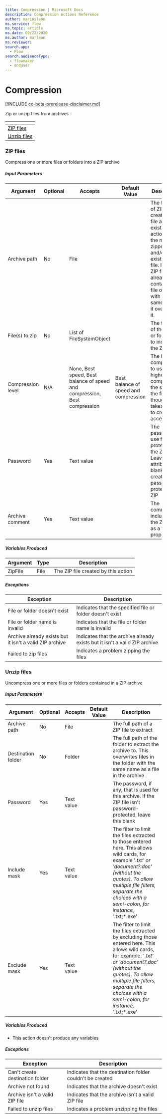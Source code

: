 ```yaml
---
title: Compression | Microsoft Docs
description: Compression Actions Reference
author: mariosleon
ms.service: flow
ms.topic: article
ms.date: 09/22/2020
ms.author: marleon
ms.reviewer:
search.app: 
  - Flow
search.audienceType: 
  - flowmaker
  - enduser
---
```


# Compression
[!INCLUDE [cc-beta-prerelease-disclaimer.md](../../../includes/cc-beta-prerelease-disclaimer.md)]

Zip or unzip files from archives

|<!-- --> |
|-----|
|[ZIP files](#zipfiles)|
|[Unzip files](#unzipfiles)|

### <a name="zipfiles"></a> ZIP files
Compress one or more files or folders into a ZIP archive

##### Input Parameters
|Argument|Optional|Accepts|Default Value|Description|
|-----|-----|-----|-----|-----|
|Archive path|No|File||The full path of ZIP file to create. If the file already exists, this action adds the new zipped files and/or to the existing ZIP file. If the ZIP file already contains a file or folder with the same name, it overwrites it. |
|File(s) to zip|No|List of FileSystemObject||The full path of the file(s) or folder(s) to include in the ZIP file|
|Compression level|N/A|None, Best speed, Best balance of speed and compression, Best compression|Best balance of speed and compression|The level of compression to use. The higher the compression the smaller the file, though it takes longer to create or access|
|Password|Yes|Text value||The password to use for protecting the ZIP. Leave this attribute blank to create a non password-protected ZIP|
|Archive comment|Yes|Text value||The comment to include in the ZIP file as a file property|


##### Variables Produced
|Argument|Type|Description|
|-----|-----|-----|
|ZipFile|File|The ZIP file created by this action|


##### Exceptions
|Exception|Description|
|-----|-----|
|File or folder doesn't exist|Indicates that the specified file or folder doesn't exist|
|File or folder name is invalid|Indicates that the file or folder name is invalid|
|Archive already exists but it isn't a valid ZIP archive|Indicates that the archive already exists but it isn't a valid ZIP archive|
|Failed to zip files|Indicates a problem zipping the files|

### <a name="unzipfiles"></a> Unzip files
Uncompress one or more files or folders contained in a ZIP archive

##### Input Parameters
|Argument|Optional|Accepts|Default Value|Description|
|-----|-----|-----|-----|-----|
|Archive path|No|File||The full path of a ZIP file to extract|
|Destination folder|No|Folder||The full path of the folder to extract the archive to. This overwrites files in the folder with the same name as a file in the archive|
|Password|Yes|Text value||The password, if any, that is used for this archive. If the ZIP file isn't password-protected, leave this blank|
|Include mask|Yes|Text value||The filter to limit the files extracted to those entered here. This allows wild cards, for example '*.txt' or 'document?.doc' (without the quotes). To allow multiple file filters, separate the choices with a semi-colon, for instance, '*.txt;*.exe'|
|Exclude mask|Yes|Text value||The filter to limit the files extracted by excluding those entered here. This allows wild cards, for example, '*.txt' or 'document?.doc' (without the quotes). To allow multiple file filters, separate the choices with a semi-colon, for instance, '*.txt;*.exe'|


##### Variables Produced
- This action doesn't produce any variables

##### Exceptions
|Exception|Description|
|-----|-----|
|Can't create destination folder|Indicates that the destination folder couldn't be created|
|Archive not found|Indicates that the archive doesn't exist|
|Archive isn't a valid ZIP file|Indicates that the archive isn't a valid ZIP file|
|Failed to unzip files|Indicates a problem unzipping the files|


